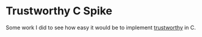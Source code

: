 # Trustworthy C Spike

Some work I did to see how easy it would be to implement [trustworthy](https://github.com/jtdowney/trustworthy) in C.
